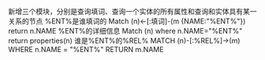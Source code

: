新增三个模块，分别是查询填词、查询一个实体的所有属性和查询和实体具有某一关系的节点
%ENT%是谁填词的	Match (n)<-[:填词]-(m {NAME:"%ENT%"}) return n.NAME
%ENT%的详细信息	Match (n) where n.NAME="%ENT%" return properties(n)
谁是%ENT%的%REL%	MATCH (n)-[:%REL%]->(m) WHERE n.NAME = "%ENT%" RETURN m.NAME

